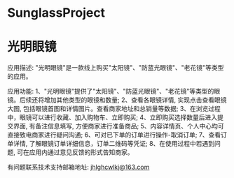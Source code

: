 # SunglassProject
# 光明眼镜

应用描述: "光明眼镜"是一款线上购买"太阳镜"、"防蓝光眼镜"、"老花镜"等类型的应用。

应用功能: 
      1、"光明眼镜"提供了"太阳镜"、"防蓝光眼镜"、"老花镜"等类型的眼镜。后续还将增加其他类型的眼镜和数量; 
      2、查看各眼镜详情, 实现点击查看眼镜大图, 包括眼镜首图和详情图片。查看商家地址和总销量等数据; 
      3、在浏览过程中，眼镜可以进行收藏、加入购物车、立即购买; 
      4、立即购买选择数量后进入提交界面, 有备注信息填写, 方便商家进行准备商品; 
      5、内容详情页、个人中心均可直接致电商家进行疑问沟通; 
      6、可对已下单的订单进行操作-取消订单; 
      7、查看订单详情, 了解眼镜订单详细信息，订单二维码等凭证; 
      8、在使用过程中若遇到问题, 可在应用内通过意见反馈的形式告知商家。

有问题联系技术支持邮箱地址: jhlghcwlkj@163.com
